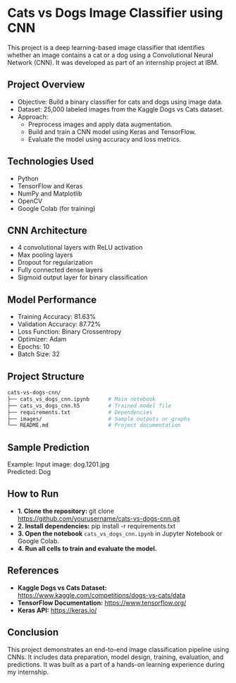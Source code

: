 # Cats vs Dogs Image Classifier using CNN

This project is a deep learning-based image classifier that identifies whether an image contains a cat or a dog using a Convolutional Neural Network (CNN). It was developed as part of an internship project at IBM.

## Project Overview

- Objective: Build a binary classifier for cats and dogs using image data.
- Dataset: 25,000 labeled images from the Kaggle Dogs vs Cats dataset.
- Approach:
  - Preprocess images and apply data augmentation.
  - Build and train a CNN model using Keras and TensorFlow.
  - Evaluate the model using accuracy and loss metrics.

## Technologies Used

- Python
- TensorFlow and Keras
- NumPy and Matplotlib
- OpenCV
- Google Colab (for training)

## CNN Architecture

- 4 convolutional layers with ReLU activation
- Max pooling layers
- Dropout for regularization
- Fully connected dense layers
- Sigmoid output layer for binary classification

## Model Performance

- Training Accuracy: 81.63%
- Validation Accuracy: 	87.72%
- Loss Function: Binary Crossentropy
- Optimizer: Adam
- Epochs: 10
- Batch Size: 32

## Project Structure

```bash
cats-vs-dogs-cnn/
├── cats_vs_dogs_cnn.ipynb      # Main notebook
├── cats_vs_dogs_cnn.h5         # Trained model file
├── requirements.txt            # Dependencies
├── images/                     # Sample outputs or graphs
└── README.md                   # Project documentation
```

## Sample Prediction

Example:
Input image: dog.1201.jpg  
Predicted: Dog

## How to Run

- **1. Clone the repository:**
   git clone https://github.com/yourusername/cats-vs-dogs-cnn.git
- **2. Install dependencies:**
   pip install -r requirements.txt
- **3. Open the notebook** `cats_vs_dogs_cnn.ipynb` in Jupyter Notebook or Google Colab.
- **4. Run all cells to train and evaluate the model.**

## References

- **Kaggle Dogs vs Cats Dataset:** https://www.kaggle.com/competitions/dogs-vs-cats/data
- **TensorFlow Documentation:** https://www.tensorflow.org/
- **Keras API:** https://keras.io/

## Conclusion

This project demonstrates an end-to-end image classification pipeline using CNNs. It includes data preparation, model design, training, evaluation, and predictions. It was built as a part of a hands-on learning experience during my internship.


